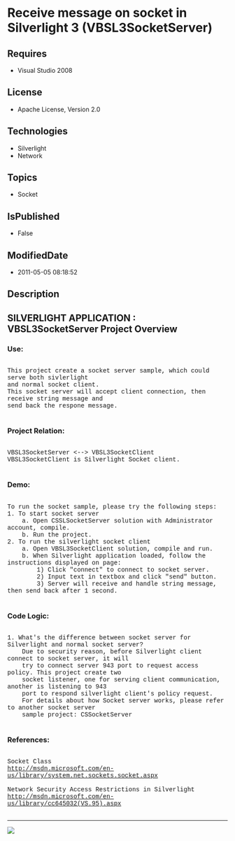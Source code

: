 # Receive message on socket in Silverlight 3 (VBSL3SocketServer)
## Requires
* Visual Studio 2008
## License
* Apache License, Version 2.0
## Technologies
* Silverlight
* Network
## Topics
* Socket
## IsPublished
* False
## ModifiedDate
* 2011-05-05 08:18:52
## Description

<p style="font-family:Courier New"></p>
<h2>SILVERLIGHT APPLICATION : VBSL3SocketServer Project Overview</h2>
<p style="font-family:Courier New"></p>
<h3>Use:</h3>
<p style="font-family:Courier New"><br>
This project create a socket server sample, which could serve both sivlerlight<br>
and normal socket client.<br>
This socket server will accept client connection, then receive string message and
<br>
send back the respone message. &nbsp; &nbsp; <br>
&nbsp; &nbsp;<br>
</p>
<h3>Project Relation:</h3>
<p style="font-family:Courier New"><br>
VBSL3SocketServer &lt;--&gt; VBSL3SocketClient<br>
VBSL3SocketClient is Silverlight Socket client.<br>
<br>
</p>
<h3>Demo:</h3>
<p style="font-family:Courier New"><br>
To run the socket sample, please try the following steps:<br>
1. To start socket server<br>
&nbsp;&nbsp;&nbsp;&nbsp;a. Open CSSLSocketServer solution with Administrator account, compile.<br>
&nbsp;&nbsp;&nbsp;&nbsp;b. Run the project.<br>
2. To run the silverlight socket client<br>
&nbsp;&nbsp;&nbsp;&nbsp;a. Open VBSL3SocketClient solution, compile and run.<br>
&nbsp;&nbsp;&nbsp;&nbsp;b. When Silverlight application loaded, follow the instructions displayed on page:<br>
&nbsp;&nbsp;&nbsp;&nbsp;&nbsp;&nbsp;&nbsp;&nbsp;1) Click &quot;connect&quot; to connect to socket server.<br>
&nbsp;&nbsp;&nbsp;&nbsp;&nbsp;&nbsp;&nbsp;&nbsp;2) Input text in textbox and click &quot;send&quot; button.<br>
&nbsp;&nbsp;&nbsp;&nbsp;&nbsp;&nbsp;&nbsp;&nbsp;3) Server will receive and handle string message, then send back after 1 second.<br>
<br>
</p>
<h3>Code Logic:</h3>
<p style="font-family:Courier New"><br>
1. What's the difference between socket server for Silverlight and normal socket server?<br>
&nbsp;&nbsp;&nbsp;&nbsp;Due to security reason, before Silverlight client connect to socket server, it will<br>
&nbsp;&nbsp;&nbsp;&nbsp;try to connect server 943 port to request access policy. This project create two<br>
&nbsp;&nbsp;&nbsp;&nbsp;socket listener, one for serving client communication, another is listening to 943<br>
&nbsp;&nbsp;&nbsp;&nbsp;port to respond silverlight client's policy request.<br>
&nbsp;&nbsp;&nbsp;&nbsp;For details about how Socket server works, please refer to another socket server
<br>
&nbsp;&nbsp;&nbsp;&nbsp;sample project: CSSocketServer<br>
&nbsp; </p>
<h3>References:</h3>
<p style="font-family:Courier New"><br>
Socket Class<br>
<a target="_blank" href="http://msdn.microsoft.com/en-us/library/system.net.sockets.socket.aspx">http://msdn.microsoft.com/en-us/library/system.net.sockets.socket.aspx</a><br>
<br>
Network Security Access Restrictions in Silverlight<br>
<a target="_blank" href="http://msdn.microsoft.com/en-us/library/cc645032(VS.95).aspx">http://msdn.microsoft.com/en-us/library/cc645032(VS.95).aspx</a><br>
<br>
</p>
<hr>
<div><a href="http://go.microsoft.com/?linkid=9759640" style="margin-top:3px"><img src="http://bit.ly/onecodelogo">
</a></div>
